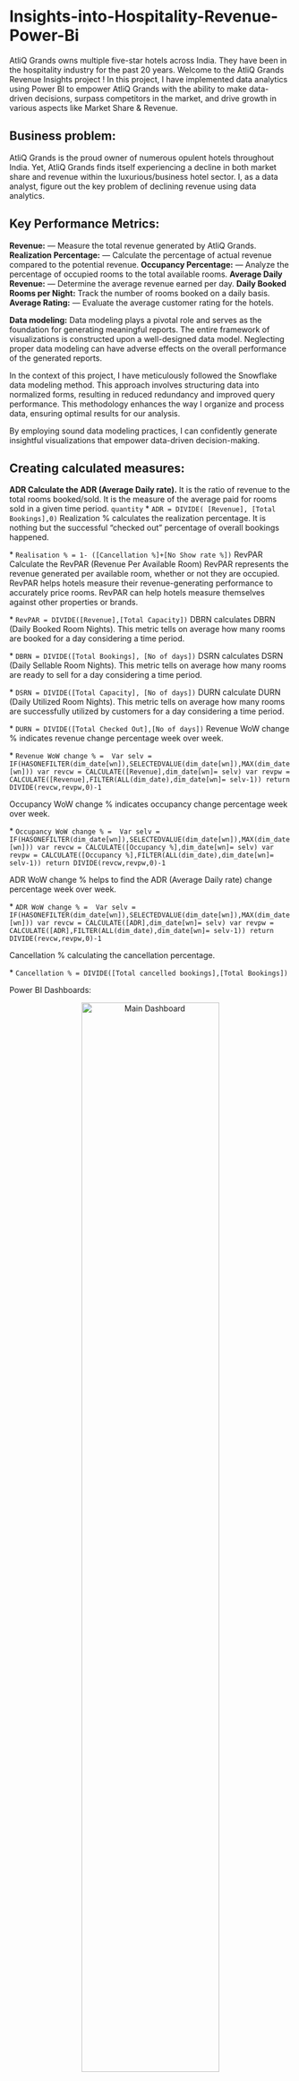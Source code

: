 # Insights-into-Hospitality-Revenue-Power-Bi
AtliQ Grands owns multiple five-star hotels across India. They have been in the hospitality industry for the past 20 years.
Welcome to the AtliQ Grands Revenue Insights project ! In this project, I have implemented data analytics using Power BI to empower AtliQ Grands with the ability to make data-driven decisions, surpass competitors in the market, and drive growth in various aspects like Market Share & Revenue.

## Business problem:
AtliQ Grands is the proud owner of numerous opulent hotels throughout India. Yet, AtliQ Grands finds itself experiencing a decline in both market share and revenue within the luxurious/business hotel sector. I, as a data analyst, figure out the key problem of declining revenue using data analytics.

## Key Performance Metrics:
**Revenue:** — Measure the total revenue generated by AtliQ Grands.
**Realization Percentage:** — Calculate the percentage of actual revenue compared to the potential revenue.
**Occupancy Percentage:** — Analyze the percentage of occupied rooms to the total available rooms.
**Average Daily Revenue:** — Determine the average revenue earned per day.
**Daily Booked Rooms per Night:** Track the number of rooms booked on a daily basis.
**Average Rating:** — Evaluate the average customer rating for the hotels.

**Data modeling:**
Data modeling plays a pivotal role and serves as the foundation for generating meaningful reports. The entire framework of visualizations is constructed upon a well-designed data model. Neglecting proper data modeling can have adverse effects on the overall performance of the generated reports.

In the context of this project, I have meticulously followed the Snowflake data modeling method. This approach involves structuring data into normalized forms, resulting in reduced redundancy and improved query performance. This methodology enhances the way I organize and process data, ensuring optimal results for our analysis.

By employing sound data modeling practices, I can confidently generate insightful visualizations that empower data-driven decision-making.

## Creating calculated measures:

**ADR Calculate the ADR (Average Daily rate).** It is the ratio of revenue to the total rooms booked/sold. It is the measure of the average paid for rooms sold in a given time period.
 `quantity`
\* `ADR = DIVIDE( [Revenue], [Total Bookings],0)`
Realization % calculates the realization percentage. It is nothing but the successful “checked out” percentage of overall bookings happened.

\* `Realisation % = 1- ([Cancellation %]+[No Show rate %])`
RevPAR Calculate the RevPAR (Revenue Per Available Room) RevPAR represents the revenue generated per available room, whether or not they are occupied. RevPAR helps hotels measure their revenue-generating performance to accurately price rooms. RevPAR can help hotels measure themselves against other properties or brands.

\* `RevPAR = DIVIDE([Revenue],[Total Capacity])`
DBRN calculates DBRN (Daily Booked Room Nights). This metric tells on average how many rooms are booked for a day considering a time period.

\* `DBRN = DIVIDE([Total Bookings], [No of days])`
DSRN calculates DSRN (Daily Sellable Room Nights). This metric tells on average how many rooms are ready to sell for a day considering a time period.

\* `DSRN = DIVIDE([Total Capacity], [No of days])`
DURN calculate DURN (Daily Utilized Room Nights). This metric tells on average how many rooms are successfully utilized by customers for a day considering a time period.

\* `DURN = DIVIDE([Total Checked Out],[No of days])`
Revenue WoW change % indicates revenue change percentage week over week.

\* `Revenue WoW change % = 
        Var selv = IF(HASONEFILTER(dim_date[wn]),SELECTEDVALUE(dim_date[wn]),MAX(dim_date[wn]))
        var revcw = CALCULATE([Revenue],dim_date[wn]= selv)
        var revpw = CALCULATE([Revenue],FILTER(ALL(dim_date),dim_date[wn]= selv-1))
        return
        DIVIDE(revcw,revpw,0)-1`
        
Occupancy WoW change % indicates occupancy change percentage week over week.

\* `Occupancy WoW change % = 
        Var selv = IF(HASONEFILTER(dim_date[wn]),SELECTEDVALUE(dim_date[wn]),MAX(dim_date[wn]))
        var revcw = CALCULATE([Occupancy %],dim_date[wn]= selv)
        var revpw = CALCULATE([Occupancy %],FILTER(ALL(dim_date),dim_date[wn]= selv-1))
        return
        DIVIDE(revcw,revpw,0)-1`
        
ADR WoW change % helps to find the ADR (Average Daily rate) change percentage week over week.

\* `ADR WoW change % = 
        Var selv = IF(HASONEFILTER(dim_date[wn]),SELECTEDVALUE(dim_date[wn]),MAX(dim_date[wn]))
        var revcw = CALCULATE([ADR],dim_date[wn]= selv)
        var revpw = CALCULATE([ADR],FILTER(ALL(dim_date),dim_date[wn]= selv-1))
        return
        DIVIDE(revcw,revpw,0)-1`
        
Cancellation % calculating the cancellation percentage.

\* `Cancellation % = DIVIDE([Total cancelled bookings],[Total Bookings])`

Power BI Dashboards:

<div align="center">
  <img src="assets/main_dashboard.png" width="70%" height="auto" alt="Main Dashboard">
 <img src="assets/dashboard_tooltip1.png" width="70%" height="auto" alt="Dashboard Tooltip 1">
 <img src="assets/dashboard_tooltip2.png" width="70%" height="auto" alt="Dashboard Tooltip 2">
</div>

Key Findings from this dashboard:
The dashboard was utilized in an attempt to observe all the significant key metrics on a weekly basis. The metrics of Realisation, ADR, and RevPar remained constant, with only a slight fluctuation in occupancy ranging from 50% to 60% when filtering the data according to the week. Throughout the entirety of the period, both occupancy and cancellation rate remained in close proximity to the benchmark set by the industry.

Furthermore, Realisation, ADR, and RevPar also sustained a similar consistency when comparing weekdays to weekends.

Upon arranging the occupancy rate in descending order within the key metrics table, it becomes evident that there exists a correlation between the rating and occupancy.

Note:
Pareto Principle: Using the Pareto Principle, also known as the 80/20 rule, can be a useful approach in addressing declining revenue in chain hotels. The principle suggests that roughly 80% of the effects come from 20% of the causes. In this context, it means that a small number of factors or hotels may be contributing significantly to the decline in revenue. Here , I used the Pareto Principle as a guide to initially focus on the lowest-performing hotels can be an effective way to address revenue decline 

Here’s how I apply it:
Identify Key Metrics: already identified key metrics such as rating, occupancy, ADR (Average Daily Rate), dsrn (Daily sellable room night), and durn (Daily useable room night. These are important metrics for the hotel industry etc.
Analyze Data: Started by analyzing the data for all hotels. Calculated the performance of each hotel in terms of these metrics.
Sort by Performance: Sort the hotels based on their performance in each metric. For example, sort them by occupancy rate from lowest to highest.
Insights and suggestions:
ADR Remains Stable
Upon analyzing the dashboard, it’s evident that the Average Daily Rate (ADR) for AtliQ Hotels has remained relatively stable over the given time frame. This stability in pricing indicates a consistent pricing strategy.
Notably, AtliQ Hotels currently do not employ dynamic pricing based on weekdays and weekends. This presents an opportunity to consider adjusting the pricing strategy. Dynamic pricing can help optimize revenue by offering different rates for weekdays and weekends, aligning pricing more closely with demand fluctuations.
This insight suggests that exploring dynamic pricing strategies could be a valuable initiative to consider, potentially leading to increased revenue and better revenue management.

Overall Occupancy Rate
The overall occupancy rate for AtliQ Grands’ properties currently stands at a solid 57%. This figure reflects the percentage of available rooms that are being utilized by guests. A 57% occupancy rate indicates a substantial portion of rooms are booked, contributing positively to revenue.
Maintaining a healthy occupancy rate is crucial for optimizing revenue and resource management. This insight suggests that AtliQ Grands has been successful in attracting guests and efficiently filling available rooms.
As part of ongoing strategies, it may be worthwhile to explore avenues to further increase occupancy, especially during off-peak periods, to maximize revenue potential.
Overall, the 57% occupancy rate provides a foundational understanding of AtliQ Grands’ performance and can serve as a basis for further revenue optimization efforts.

Average Rating
The average guest rating for AtliQ Grands’ properties is a commendable 3.62. This rating, derived from guest reviews and surveys, reflects the overall satisfaction of guests who have experienced our hospitality.
A rating of 3.62 signifies a positive guest experience, with the majority of guests expressing satisfaction with their stays. Guest ratings are a vital indicator of our service quality and the guest experience I provide.
As I continue to prioritize guest satisfaction, it’s important to maintain and improve upon this rating. By consistently delivering exceptional service, addressing guest feedback, and enhancing guest experiences, I can aim for even higher ratings in the future.
The 3.62 average rating underscores our commitment to offering outstanding hospitality and ensuring our guests have memorable stays.


when the hotel is sorted by its occupancy rate, I observe a relationship that exists between ratings and occupancy. Consequently, I recommend examining the reviews provided by customers on all booking platforms, addressing and resolving any issues raised by them.
As I can see realisation% and ADR trends by booking platform remained similar and the average difference of $150. I checked the weeks, the trend has no significant difference. Even direct offline and direct online have similar realization and ADR. offering coupons and cashback incentives directly to customers who book rooms through the hotel’s website or offline at checkout can be an effective strategy to increase revenue realization, even without discouraging the use of third-party booking platforms. “realization” in the context of the hospitality industry, refers to the percentage of revenue retained after accounting for cancellations and no-shows.

Suggestions:
Suggested, ways to raise revenue is enhance occupancy rates.
Take advantage of late bookings and additional days of stay to increase revenue.
Maintyain Occupancy Percentage is maximum on Weekends
Maximum bookings are done through others and makeyourtrip platform , must focus on platforms from where people prefer less bookings.
Average rating is between 3.65 and 3.6 so try to pull the reasons from the hotels where hotel ratings are very low and fix them ASAP for generating the more engagement.
Mumbai is showing high average rating but those cities have rating below 3 so fix them by understanding the reasons behind low ratings.
Fixed the issue highlighted by the customer in low-rated hotels to Increase occupancy rate.

Dynamic pricing strategy
Offering coupons and cashback incentives directly to customers who book rooms through the hotel’s website or offline at checkout THUS INCREASE realization.

Tools Use :
power BI
MS Excel
DAX
